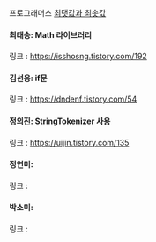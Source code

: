 프로그래머스 [최댓값과 최솟값](https://school.programmers.co.kr/learn/courses/30/lessons/12939)<br>

#### 최태승: Math 라이브러리
링크 : https://isshosng.tistory.com/192

#### 김선웅: if문
링크 : https://dndenf.tistory.com/54

#### 정의진: StringTokenizer 사용
링크 : https://uijin.tistory.com/135

#### 정연미: 
링크 : 

#### 박소미:
링크 : 
